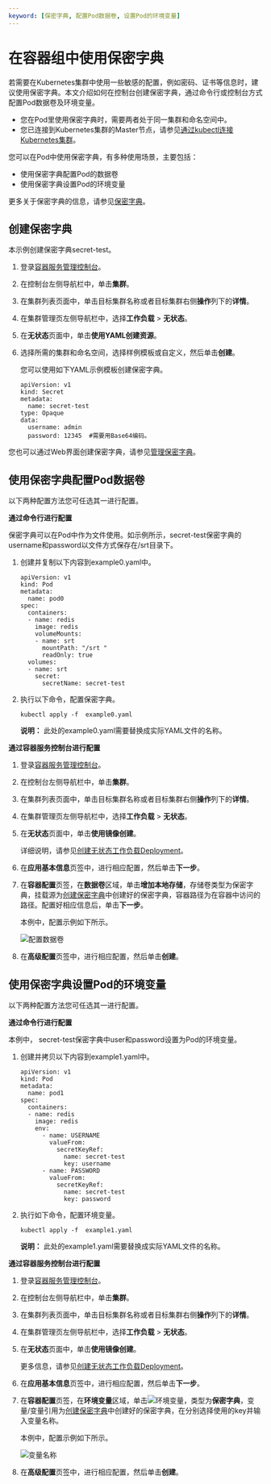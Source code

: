```yaml
---
keyword: [保密字典, 配置Pod数据卷, 设置Pod的环境变量]
---
```


# 在容器组中使用保密字典

若需要在Kubernetes集群中使用一些敏感的配置，例如密码、证书等信息时，建议使用保密字典。本文介绍如何在控制台创建保密字典，通过命令行或控制台方式配置Pod数据卷及环境变量。

-   您在Pod里使用保密字典时，需要两者处于同一集群和命名空间中。
-   您已连接到Kubernetes集群的Master节点，请参见[通过kubectl连接Kubernetes集群](/cn.zh-CN/Kubernetes集群用户指南/集群/连接集群/通过kubectl连接Kubernetes集群.md)。

您可以在Pod中使用保密字典，有多种使用场景，主要包括：

-   使用保密字典配置Pod的数据卷
-   使用保密字典设置Pod的环境变量

更多关于保密字典的信息，请参见[保密字典](https://kubernetes.io/zh/docs/concepts/configuration/secret/)。

## 创建保密字典

本示例创建保密字典secret-test。

1.  登录[容器服务管理控制台](https://cs.console.aliyun.com)。

2.  在控制台左侧导航栏中，单击**集群**。

3.  在集群列表页面中，单击目标集群名称或者目标集群右侧**操作**列下的**详情**。

4.  在集群管理页左侧导航栏中，选择**工作负载** \> **无状态**。

5.  在**无状态**页面中，单击**使用YAML创建资源**。

6.  选择所需的集群和命名空间，选择样例模板或自定义，然后单击**创建**。

    您可以使用如下YAML示例模板创建保密字典。

    ```
    apiVersion: v1
    kind: Secret
    metadata:
      name: secret-test
    type: Opaque
    data:
      username: admin
      password: 12345  #需要用Base64编码。
    ```


您也可以通过Web界面创建保密字典，请参见[管理保密字典](/cn.zh-CN/Kubernetes集群用户指南/应用/配置项及保密字典/管理保密字典.md)。

## 使用保密字典配置Pod数据卷

以下两种配置方法您可任选其一进行配置。

**通过命令行进行配置**

保密字典可以在Pod中作为文件使用。如示例所示，secret-test保密字典的username和password以文件方式保存在/srt目录下。

1.  创建并复制以下内容到example0.yaml中。

    ```
    apiVersion: v1
    kind: Pod
    metadata:
      name: pod0
    spec:
      containers:
      - name: redis
        image: redis
        volumeMounts:
        - name: srt
          mountPath: "/srt "
          readOnly: true
      volumes:
      - name: srt
        secret:
          secretName: secret-test
    ```

2.  执行以下命令，配置保密字典。

    ```
    kubectl apply -f  example0.yaml
    ```

    **说明：** 此处的example0.yaml需要替换成实际YAML文件的名称。


**通过容器服务控制台进行配置**

1.  登录[容器服务管理控制台](https://cs.console.aliyun.com)。

2.  在控制台左侧导航栏中，单击**集群**。

3.  在集群列表页面中，单击目标集群名称或者目标集群右侧**操作**列下的**详情**。

4.  在集群管理页左侧导航栏中，选择**工作负载** \> **无状态**。

5.  在**无状态**页面中，单击**使用镜像创建**。

    详细说明，请参见[创建无状态工作负载Deployment](/cn.zh-CN/Kubernetes集群用户指南/应用/工作负载/创建无状态工作负载Deployment.md)。

6.  在**应用基本信息**页签中，进行相应配置，然后单击**下一步**。

7.  在**容器配置**页签，在**数据卷**区域，单击**增加本地存储**，存储卷类型为保密字典，挂载源为[创建保密字典](#section_yxv_25m_zs0)中创建好的保密字典，容器路径为在容器中访问的路径。配置好相应信息后，单击**下一步**。

    本例中，配置示例如下所示。

    ![配置数据卷](https://static-aliyun-doc.oss-accelerate.aliyuncs.com/assets/img/zh-CN/9485659951/p49492.png)

8.  在**高级配置**页签中，进行相应配置，然后单击**创建**。


## 使用保密字典设置Pod的环境变量

以下两种配置方法您可任选其一进行配置。

**通过命令行进行配置**

本例中， secret-test保密字典中user和password设置为Pod的环境变量。

1.  创建并拷贝以下内容到example1.yaml中。

    ```
    apiVersion: v1
    kind: Pod
    metadata:
      name: pod1
    spec:
      containers:
      - name: redis
        image: redis
        env:
          - name: USERNAME
            valueFrom:
              secretKeyRef:
                name: secret-test
                key: username
          - name: PASSWORD
            valueFrom:
              secretKeyRef:
                name: secret-test
                key: password
    ```

2.  执行如下命令，配置环境变量。

    ```
    kubectl apply -f  example1.yaml
    ```

    **说明：** 此处的example1.yaml需要替换成实际YAML文件的名称。


**通过容器服务控制台进行配置**

1.  登录[容器服务管理控制台](https://cs.console.aliyun.com)。

2.  在控制台左侧导航栏中，单击**集群**。

3.  在集群列表页面中，单击目标集群名称或者目标集群右侧**操作**列下的**详情**。

4.  在集群管理页左侧导航栏中，选择**工作负载** \> **无状态**。

5.  在**无状态**页面中，单击**使用镜像创建**。

    更多信息，请参见[创建无状态工作负载Deployment](/cn.zh-CN/Kubernetes集群用户指南/应用/工作负载/创建无状态工作负载Deployment.md)。

6.  在**应用基本信息**页签中，进行相应配置，然后单击**下一步**。

7.  在**容器配置**页签，在**环境变量**区域，单击![环境变量](https://static-aliyun-doc.oss-accelerate.aliyuncs.com/assets/img/zh-CN/9485659951/p49493.png)，类型为**保密字典**，变量/变量引用为[创建保密字典](#section_yxv_25m_zs0)中创建好的保密字典，在分别选择使用的key并输入变量名称。

    本例中，配置示例如下所示。

    ![变量名称](https://static-aliyun-doc.oss-accelerate.aliyuncs.com/assets/img/zh-CN/9485659951/p49494.png)

8.  在**高级配置**页签中，进行相应配置，然后单击**创建**。



